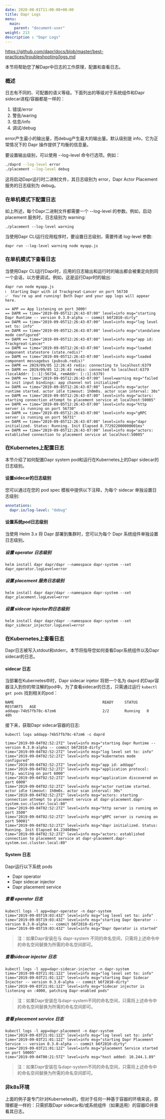```yaml
---
date: 2020-08-01T11:00:00+08:00
title: Dapr Logs
menu:
  main:
    parent: "document-user"
weight: 213
description : "Dapr Logs"
---
```


https://github.com/dapr/docs/blob/master/best-practices/troubleshooting/logs.md

本节将帮助您了解Dapr中日志的工作原理，配置和查看日志。

### 概述

日志有不同的、可配置的语义等级。下面列出的等级对于系统组件和Dapr sidecar进程/容器都是一样的：

1. 错误/error
2. 警告/waring
3. 信息/info
4. 调试/debug

error产生最小的输出量，而debug产生最大的输出量。默认级别是 info，它为正常情况下的 Dapr 操作提供了均衡的信息量。

要设置输出级别，可以使用 --log-level 命令行选项。例如：

```bash
./daprd --log-level error
./placement --log-level debug
```

这将启动Dapr运行时二进制文件，其日志级别为 error，Dapr Actor Placement  服务的日志级别为 debug。

### 在单机模式下配置日志

如上所述，每个Dapr二进制文件都需要一个 --log-level 的参数。例如，启动 placement 服务时，日志级别为 warning:

```
./placement --log-level warning
```

当使用Dapr CLI运行应用程序时，要设置日志级别，需要传递 log-level 参数:

```
dapr run --log-level warning node myapp.js
```

### 在单机模式下查看日志
当使用Dapr CLI运行Dapr时，应用的日志输出和运行时的输出都会被重定向到同一个会话，以方便调试。例如，这是运行Dapr时的输出:

```
dapr run node myapp.js
ℹ️  Starting Dapr with id Trackgreat-Lancer on port 56730
✅  You're up and running! Both Dapr and your app logs will appear here.

== APP == App listening on port 3000!
== DAPR == time="2019-09-05T12:26:43-07:00" level=info msg="starting Dapr Runtime -- version 0.3.0-alpha -- commit b6f2810-dirty"
== DAPR == time="2019-09-05T12:26:43-07:00" level=info msg="log level set to: info"
== DAPR == time="2019-09-05T12:26:43-07:00" level=info msg="standalone mode configured"
== DAPR == time="2019-09-05T12:26:43-07:00" level=info msg="app id: Trackgreat-Lancer"
== DAPR == time="2019-09-05T12:26:43-07:00" level=info msg="loaded component statestore (state.redis)"
== DAPR == time="2019-09-05T12:26:43-07:00" level=info msg="loaded component messagebus (pubsub.redis)"
== DAPR == 2019/09/05 12:26:43 redis: connecting to localhost:6379
== DAPR == 2019/09/05 12:26:43 redis: connected to localhost:6379 (localAddr: [::1]:56734, remAddr: [::1]:6379)
== DAPR == time="2019-09-05T12:26:43-07:00" level=warning msg="failed to init input bindings: app channel not initialized"
== DAPR == time="2019-09-05T12:26:43-07:00" level=info msg="actor runtime started. actor idle timeout: 1h0m0s. actor scan interval: 30s"
== DAPR == time="2019-09-05T12:26:43-07:00" level=info msg="actors: starting connection attempt to placement service at localhost:50005"
== DAPR == time="2019-09-05T12:26:43-07:00" level=info msg="http server is running on port 56730"
== DAPR == time="2019-09-05T12:26:43-07:00" level=info msg="gRPC server is running on port 56731"
== DAPR == time="2019-09-05T12:26:43-07:00" level=info msg="dapr initialized. Status: Running. Init Elapsed 8.772922000000001ms"
== DAPR == time="2019-09-05T12:26:43-07:00" level=info msg="actors: established connection to placement service at localhost:50005"
```



### 在Kubernetes上配置日志

本节介绍了如何配置Dapr system pod和运行在Kubernetes上的Dapr sidecar的日志级别。

#### 设置sidecar的日志级别

您可以通过在您的 pod spec 模板中提供以下注释，为每个 sidecar 单独设置日志级别: 

```yaml
annotations:
  dapr.io/log-level: "debug"
```

#### 设置系统pod日志级别

当使用 Helm 3.x 将 Dapr 部署到集群时，您可以为每个 Dapr 系统组件单独设置日志级别。

##### 设置 operator 日志级别

```
helm install dapr dapr/dapr --namespace dapr-system --set dapr_operator.logLevel=error
```

##### 设置 placement 服务日志级别

```
helm install dapr dapr/dapr --namespace dapr-system --set dapr_placement.logLevel=error
```

##### 设置 sidecar injector的日志级别

```
helm install dapr dapr/dapr --namespace dapr-system --set dapr_sidecar_injector.logLevel=error
```

### 在Kubernetes上查看日志

Dapr日志被写入stdout和stderr。本节将指导您如何查看Dapr系统组件以及Dapr sidecar的日志。

#### sidecar 日志

当部署在Kubernetes中时，Dapr sidecar injetor 将把一个名为 daprd 的Dapr容器注入到你的带注解的pod中。为了查看sidecar的日志，只需通过运行 `kubectl get pods` 找到相关的pod：

```
NAME                                        READY     STATUS    RESTARTS   AGE
addapp-74b57fb78c-67zm6                     2/2       Running   0          40h
```

接下来，获取Dapr sidecar容器的日志:

```
kubectl logs addapp-74b57fb78c-67zm6 -c daprd

time="2019-09-04T02:52:27Z" level=info msg="starting Dapr Runtime -- version 0.3.0-alpha -- commit b6f2810-dirty"
time="2019-09-04T02:52:27Z" level=info msg="log level set to: info"
time="2019-09-04T02:52:27Z" level=info msg="kubernetes mode configured"
time="2019-09-04T02:52:27Z" level=info msg="app id: addapp"
time="2019-09-04T02:52:27Z" level=info msg="application protocol: http. waiting on port 6000"
time="2019-09-04T02:52:27Z" level=info msg="application discovered on port 6000"
time="2019-09-04T02:52:27Z" level=info msg="actor runtime started. actor idle timeout: 1h0m0s. actor scan interval: 30s"
time="2019-09-04T02:52:27Z" level=info msg="actors: starting connection attempt to placement service at dapr-placement.dapr-system.svc.cluster.local:80"
time="2019-09-04T02:52:27Z" level=info msg="http server is running on port 3500"
time="2019-09-04T02:52:27Z" level=info msg="gRPC server is running on port 50001"
time="2019-09-04T02:52:27Z" level=info msg="dapr initialized. Status: Running. Init Elapsed 64.234049ms"
time="2019-09-04T02:52:27Z" level=info msg="actors: established connection to placement service at dapr-placement.dapr-system.svc.cluster.local:80"
```



#### System 日志

Dapr运行以下系统 pods

- Dapr operator
- Dapr sidecar injector
- Dapr placement service

##### 查看 operator 日志

```
kubectl logs -l app=dapr-operator -n dapr-system
time="2019-09-05T19:03:43Z" level=info msg="log level set to: info"
time="2019-09-05T19:03:43Z" level=info msg="starting Dapr Operator -- version 0.3.0-alpha -- commit b6f2810-dirty"
time="2019-09-05T19:03:43Z" level=info msg="Dapr Operator is started"
```

> 注：如果Dapr安装在与 dapr-system 不同的命名空间，只需将上述命令中的命名空间替换为所需的命名空间即可。

##### 查看sidecar injector 日志

```
kubectl logs -l app=dapr-sidecar-injector -n dapr-system
time="2019-09-03T21:01:12Z" level=info msg="log level set to: info"
time="2019-09-03T21:01:12Z" level=info msg="starting Dapr Sidecar Injector -- version 0.3.0-alpha -- commit b6f2810-dirty"
time="2019-09-03T21:01:12Z" level=info msg="Sidecar injector is listening on :4000, patching Dapr-enabled pods"
```

> 注：如果Dapr安装在与dapr-system不同的命名空间，只需将上述命令中的命名空间替换为所需的命名空间即可。

##### 查看 placement service 日志

```
kubectl logs -l app=dapr-placement -n dapr-system
time="2019-09-03T21:01:12Z" level=info msg="log level set to: info"
time="2019-09-03T21:01:12Z" level=info msg="starting Dapr Placement Service -- version 0.3.0-alpha -- commit b6f2810-dirty"
time="2019-09-03T21:01:12Z" level=info msg="placement Service started on port 50005"
time="2019-09-04T00:21:57Z" level=info msg="host added: 10.244.1.89"
```

> 注：如果Dapr安装在与dapr-system不同的命名空间，只需将上述命令中的命名空间替换为所需的命名空间即可。

### 非k8s环境

上面的例子是专门针对Kubernetes的，但对于任何一种基于容器的环境来说，原理都是一样的：只需抓取Dapr sidecar和/或系统组件（如果适用）的容器ID并查看其日志。

